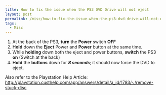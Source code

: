 ```yaml
---
title: How to fix the issue when the PS3 DVD Drive will not eject
layout: post
permalink: /misc/how-to-fix-the-issue-when-the-ps3-dvd-drive-will-not-eject/
tags:
  - Misc
---
```

  1. At the back of the PS3, **turn** the **Power** switch **OFF**
  2. **Hold** down the **Eject** Power and **Power** button at the same time.
  3. While **holding** down both the eject and power buttons, **switch** the PS3 **on** (Switch at the back)
  4. **Hold** the **buttons** down for **_8 seconds_**; it should now force the DVD to eject.

Also refer to the Playstation Help Article: http://playstation.custhelp.com/app/answers/detail/a_id/1783/~/remove-stuck-disc
